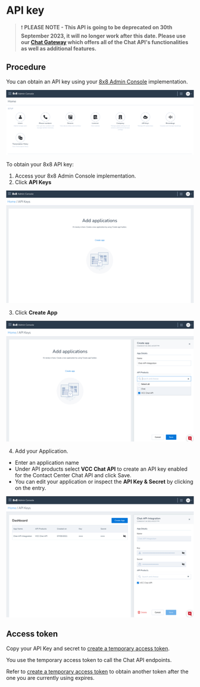 # API key

> ❗️ **PLEASE NOTE - This API is going to be deprecated on 30th September 2023, it will no longer work after this date. Please use our [Chat Gateway](/actions-events/docs/chat-gateway) which offers all of the Chat API's functionalities as well as additional features.**
>
>

## Procedure

You can obtain an API key using your [8x8 Admin Console](https://admin.8x8.com/) implementation.

![image](../images/Screenshot_2021-07-05_at_14.54.34.png "Screenshot 2021-07-05 at 14.54.34.png")

To obtain your 8x8 API key:

1. Access your 8x8 Admin Console implementation.
2. Click **API Keys**

![image](../images/Screenshot_2021-07-05_at_14.57.01.png "Screenshot 2021-07-05 at 14.57.01.png")

3. Click **Create App**

![image](../images/Screenshot_2021-07-05_at_14.57.31.png "Screenshot 2021-07-05 at 14.57.31.png")

4. Add your Application.

  * Enter an application name
  * Under API products select **VCC Chat API** to create an API key enabled for the Contact Center Chat API and click Save.
  * You can edit your application or inspect the **API Key & Secret** by clicking on the entry.

![image](../images/Screenshot_2021-07-05_at_14.58.03.png "Screenshot 2021-07-05 at 14.58.03.png")

## Access token

Copy your API Key and secret to [create a temporary access token](/contactcenter/reference/createaccesstoken).

You use the temporary access token to call the Chat API endpoints.

Refer to [create a temporary access token](/contactcenter/v2.0/reference/createaccesstoken) to obtain another token after the one you are currently using expires.
